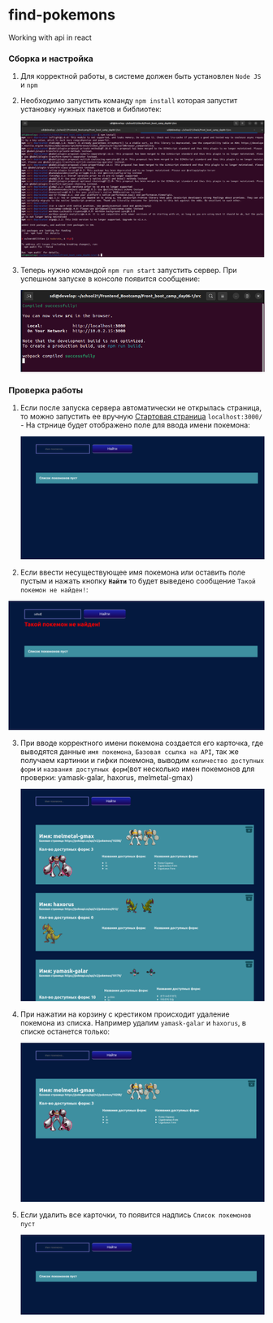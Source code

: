 # find-pokemons
Working with api in react

### Сборка и настройка

 1. Для корректной работы, в системе должен быть установлен `Node JS` и `npm`

 2. Необходимо запустить команду `npm install` которая запустит установку нужных пакетов и библиотек:

    ![npm_install](src/img/1.png)

 3. Теперь нужно командой `npm run start` запустить сервер. При успешном запуске в консоле появится сообщение:

    ![run_server](src/img/2.png)


### Проверка работы

 1. Если после запуска сервера автоматически не открылась страница, то можно запустить ее вручную [Стартовая страница](http://localhost:3000/)  `localhost:3000/` - На стрнице будет отображено поле для ввода имени покемона:

    ![search](src/img/3.png)

 2. Если ввести несуществующее имя покемона или оставить поле пустым и нажать кнопку **`Найти`** то будет выведено сообщение `Такой покемон не найден!`:

   ![badsearch](src/img/4.png)

 3. При вводе корректного имени покемона создается его карточка, где выводятся данные `имя покемона`, `Базовая ссылка на API`, так же получаем картинки и гифки покемона, выводим `количество доступных форм` и `названия доступных форм`(вот несколько имен покемонов для проверки: yamask-galar, haxorus, melmetal-gmax)

    ![cards](src/img/5.png)

4. При нажатии на корзину с крестиком происходит удаление покемона из списка. Например удалим `yamask-galar` и `haxorus`, в списке останется только:

    ![cardsdel](src/img/6.png)

5. Если удалить все карточки, то появится надпись `Список покемонов пуст`

   ![empty](src/img/7.png)

